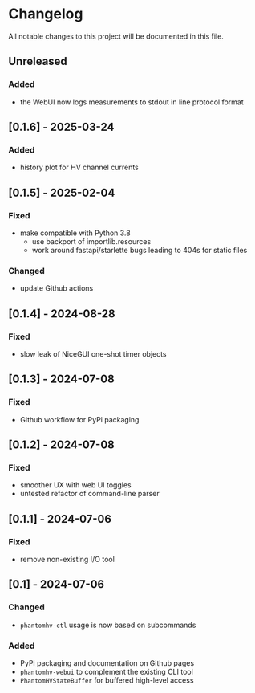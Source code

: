 # Changelog

All notable changes to this project will be documented in this file.

## Unreleased

### Added

- the WebUI now logs measurements to stdout in line protocol format

## [0.1.6] - 2025-03-24

### Added

- history plot for HV channel currents

## [0.1.5] - 2025-02-04

### Fixed

- make compatible with Python 3.8
  - use backport of importlib.resources
  - work around fastapi/starlette bugs leading to 404s for static files

### Changed

- update Github actions

## [0.1.4] - 2024-08-28

### Fixed

- slow leak of NiceGUI one-shot timer objects

## [0.1.3] - 2024-07-08

### Fixed

- Github workflow for PyPi packaging

## [0.1.2] - 2024-07-08

### Fixed

- smoother UX with web UI toggles
- untested refactor of command-line parser

## [0.1.1] - 2024-07-06

### Fixed

- remove non-existing I/O tool

## [0.1] - 2024-07-06

### Changed

- `phantomhv-ctl` usage is now based on subcommands

### Added

- PyPi packaging and documentation on Github pages
- `phantomhv-webui` to complement the existing CLI tool
- `PhantomHVStateBuffer` for buffered high-level access
